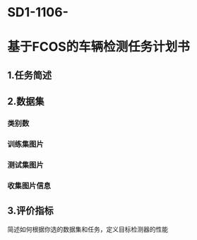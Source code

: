 # SD1-1106-
# 基于FCOS的车辆检测任务计划书

## 1.任务简述

## 2.数据集

### 类别数
### 训练集图片
### 测试集图片
### 收集图片信息

## 3.评价指标
简述如何根据你选的数据集和任务，定义目标检测器的性能
